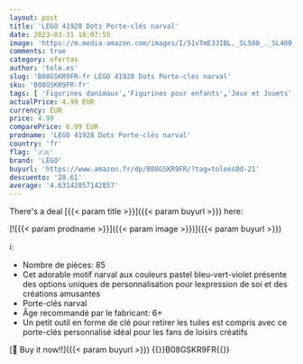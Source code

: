 ```yaml
---
layout: post
title: 'LEGO 41928 Dots Porte-clés narval'
date: 2023-03-31 18:07:55
image: 'https://m.media-amazon.com/images/I/51vTmE33IBL._SL500_._SL400_.jpg'
comments: true
category: ofertas
author: 'tole.es'
slug: 'B08GSKR9FR-fr LEGO 41928 Dots Porte-clés narval'
sku: 'B08GSKR9FR-fr'
tags: [ 'Figurines danimaux','Figurines pour enfants','Jeux et Jouets','Jeux et jouets','lego','🇫🇷', ]
actualPrice: 4.99 EUR
currency: EUR
price: 4.99
comparePrice: 6.99 EUR
prodname: 'LEGO 41928 Dots Porte-clés narval'
country: 'fr'
flag: '🇫🇷'
brand: 'LEGO'
buyurl: 'https://www.amazon.fr/dp/B08GSKR9FR/?tag=tolees0d-21'
descuento: '28.61'
average: '4.63142857142857'
---
```


There's a deal [{{< param title >}}]({{< param buyurl >}})  here:

[![{{< param prodname >}}]({{< param image >}})]({{< param buyurl >}})

ℹ️:

- Nombre de pièces: 85
- Cet adorable motif narval aux couleurs pastel bleu-vert-violet présente des options uniques de personnalisation pour lexpression de soi et des créations amusantes
- Porte-clés narval
- Âge recommandé par le fabricant: 6+
- Un petit outil en forme de clé pour retirer les tuiles est compris avec ce porte-clés personnalisé idéal pour les fans de loisirs créatifs

[🛒 Buy it now!!]({{< param buyurl >}})
{{<world>}}B08GSKR9FR{{</world>}}
